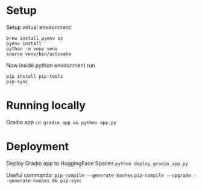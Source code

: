# Setup

Setup virtual environment:
```
brew install pyenv xz
pyenv install
python -m venv venv
source venv/bin/activate
```


Now inside python environment run
```
pip install pip-tools
pip-sync
```

# Running locally

Gradio app
`cd gradio_app && python app.py`

# Deployment

Deploy Gradio app to HuggingFace Spaces
`python deploy_gradio_app.py`


Useful commands:
`pip-compile --generate-hashes`
`pip-compile --upgrade --generate-hashes && pip-sync`